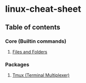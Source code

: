 # linux-cheat-sheet

## Table of contents

### Core (Builtin commands)

1. [Files and Folders](core/files_and_Folders.md)

### Packages

1. [Tmux (Terminal Multiplexer)](packages/tmux.md)